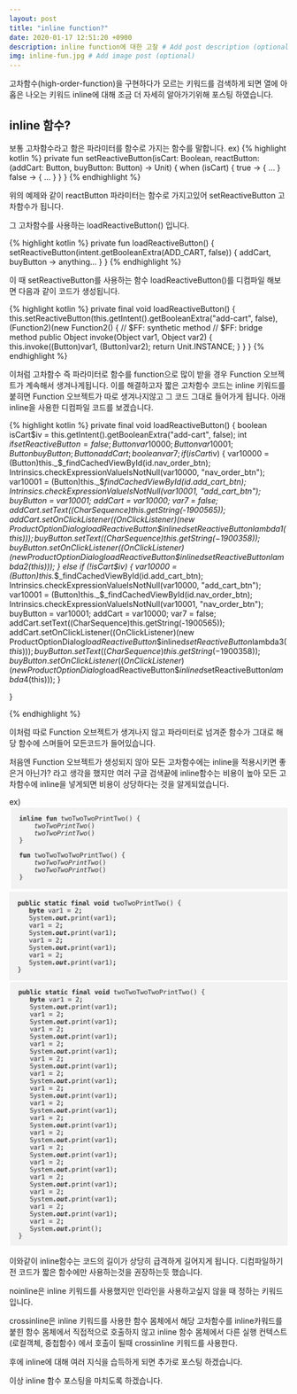 ```yaml
---
layout: post
title: "inline function?"
date: 2020-01-17 12:51:20 +0900
description: inline function에 대한 고찰 # Add post description (optional)
img: inline-fun.jpg # Add image post (optional)
---
```


고차함수(high-order-function)을 구현하다가 모르는 키워드를 검색하게 되면 열에 아홉은 나오는 키워드 inline에 대해 조금 더 자세히 알아가기위해 포스팅 하였습니다.

## inline 함수?

보통 고차함수라고 함은 파라미터를 함수로 가지는 함수를 말합니다.
ex)
{% highlight kotlin %}
private fun setReactiveButton(isCart: Boolean, reactButton: (addCart: Button, buyButton: Button) -> Unit) {
when (isCart) {
true -> {
...
}
false -> {
...
}
}
}
{% endhighlight %}


위의 예제와 같이 reactButton 파라미터는 함수로 가지고있어 setReactiveButton 고차함수가 됩니다.

그 고차함수를 사용하는 loadReactiveButton() 입니다.


{% highlight kotlin %}
private fun loadReactiveButton() {
setReactiveButton(intent.getBooleanExtra(ADD_CART, false)) { addCart, buyButton ->
anything...
}
}
{% endhighlight %}

이 때 setReactiveButton를 사용하는 함수 loadReactiveButton()를 디컴파일 해보면 다음과 같이 코드가 생성됩니다.

{% highlight kotlin %}
private final void loadReactiveButton() {
this.setReactiveButton(this.getIntent().getBooleanExtra("add-cart", false), (Function2)(new Function2() {
// $FF: synthetic method
         // $FF: bridge method
public Object invoke(Object var1, Object var2) {
this.invoke((Button)var1, (Button)var2);
return Unit.INSTANCE;
}
}
}
{% endhighlight %}

이처럼 고차함수 즉 파라미터로 함수를 function으로 많이 받을 경우 Function 오브젝트가 계속해서 생겨나게됩니다.
이를 해결하고자 짧은 고차함수 코드는 inline 키워드를 붙히면 Function 오브젝트가 따로 생겨나지않고 그 코드 그대로 들어가게 됩니다.
아래 inline을 사용한 디컴파일 코드를 보겠습니다.


{% highlight kotlin %}
private final void loadReactiveButton() {
boolean isCart$iv = this.getIntent().getBooleanExtra("add-cart", false);
      int $i$f$setReactiveButton = false;
Button var10000;
Button var10001;
Button buyButton;
Button addCart;
boolean var7;
if (isCart$iv) {
         var10000 = (Button)this._$_findCachedViewById(id.nav_order_btn);
Intrinsics.checkExpressionValueIsNotNull(var10000, "nav_order_btn");
var10001 = (Button)this._$_findCachedViewById(id.add_cart_btn);
         Intrinsics.checkExpressionValueIsNotNull(var10001, "add_cart_btn");
         buyButton = var10001;
         addCart = var10000;
         var7 = false;
         addCart.setText((CharSequence)this.getString(-1900565));
         addCart.setOnClickListener((OnClickListener)(new ProductOptionDialog$loadReactiveButton\$$inlined$setReactiveButton$lambda$1(this)));
buyButton.setText((CharSequence)this.getString(-1900358));
buyButton.setOnClickListener((OnClickListener)(new ProductOptionDialog$loadReactiveButton$$inlined$setReactiveButton$lambda$2(this)));
} else if (!isCart$iv) {
         var10000 = (Button)this._$_findCachedViewById(id.add_cart_btn);
Intrinsics.checkExpressionValueIsNotNull(var10000, "add_cart_btn");
var10001 = (Button)this._$_findCachedViewById(id.nav_order_btn);
         Intrinsics.checkExpressionValueIsNotNull(var10001, "nav_order_btn");
         buyButton = var10001;
         addCart = var10000;
         var7 = false;
         addCart.setText((CharSequence)this.getString(-1900565));
         addCart.setOnClickListener((OnClickListener)(new ProductOptionDialog$loadReactiveButton\$$inlined$setReactiveButton$lambda$3(this)));
buyButton.setText((CharSequence)this.getString(-1900358));
buyButton.setOnClickListener((OnClickListener)(new ProductOptionDialog$loadReactiveButton$$inlined$setReactiveButton$lambda$4(this)));
}

}


{% endhighlight %}

이처럼 따로 Function 오브젝트가 생겨나지 않고 파라미터로 넘겨준 함수가 그대로 해당 함수에 스며들어 모든코드가 들어있습니다.

처음엔 Function 오브젝트가 생성되지 않아 모든 고차함수에는 inline을 적용시키면 좋은거 아닌가? 라고 생각을 했지만 여러 구글 검색끝에 inline함수는 비용이 높아 모든 고차함수에 inline을 넣게되면 비용이 상당하다는 것을 알게되었습니다.

ex)
![인라인함수1](../assets/img/inline-fun-first.png)
![인라인함수2](../assets/img/inline-fun-second.png)
![인라인함수3](../assets/img/inline-fun-third.png)

이와같이 inline함수는 코드의 길이가 상당히 급격하게 길어지게 됩니다. 디컴파일하기 전 코드가 짧은 함수에만 사용하는것을 권장하는듯 했습니다.

noinline은 inline 키워드를 사용했지만 인라인을 사용하고싶지 않을 때 정하는 키워드입니다.

crossinline은 inline 키워드를 사용한 함수 몸체에서 해당 고차함수를 inline카워드를 붙힌 함수 몸체에서 직접적으로 호출하지 않고 inline 함수 몸체에서 다른 실행 컨텍스트(로컬객체, 중첩함수) 에서 호출이 될때 crossinline 키워드를 사용한다.


후에 inline에 대해 여러 지식을 습득하게 되면 추가로 포스팅 하겠습니다.

이상 inline 함수 포스팅을 마치도록 하겠습니다.
